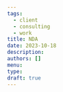 ```yaml
---
tags:
  - client
  - consulting
  - work
title: NDA
date: 2023-10-18
description: 
authors: []
menu: 
type:
draft: true
---
```


